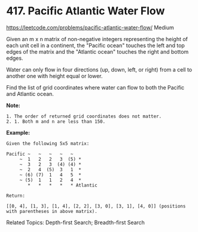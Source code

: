# 417. Pacific Atlantic Water Flow
<https://leetcode.com/problems/pacific-atlantic-water-flow/>
Medium

Given an m x n matrix of non-negative integers representing the height of each unit cell in a continent, the "Pacific ocean" touches the left and top edges of the matrix and the "Atlantic ocean" touches the right and bottom edges.

Water can only flow in four directions (up, down, left, or right) from a cell to another one with height equal or lower.

Find the list of grid coordinates where water can flow to both the Pacific and Atlantic ocean.

**Note:**

    1. The order of returned grid coordinates does not matter.
    2. 1. Both m and n are less than 150.
 

**Example:**

    Given the following 5x5 matrix:

    Pacific ~   ~   ~   ~   ~ 
         ~  1   2   2   3  (5) *
         ~  3   2   3  (4) (4) *
         ~  2   4  (5)  3   1  *
         ~ (6) (7)  1   4   5  *
         ~ (5)  1   1   2   4  *
            *   *   *   *   * Atlantic

    Return:

    [[0, 4], [1, 3], [1, 4], [2, 2], [3, 0], [3, 1], [4, 0]] (positions with parentheses in above matrix).

Related Topics: Depth-first Search; Breadth-first Search